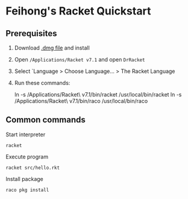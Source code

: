 # Feihong's Racket Quickstart

## Prerequisites

1. Download [.dmg file](https://racket-lang.org/download/) and install
1. Open `/Applications/Racket v7.1` and open `DrRacket`
1. Select `Language > Choose Language... > The Racket Language
1. Run these commands:

    ln -s /Applications/Racket\ v7.1/bin/racket /usr/local/bin/racket
    ln -s /Applications/Racket\ v7.1/bin/raco /usr/local/bin/raco

## Common commands

Start interpreter

    racket

Execute program

    racket src/hello.rkt

Install package

    raco pkg install
